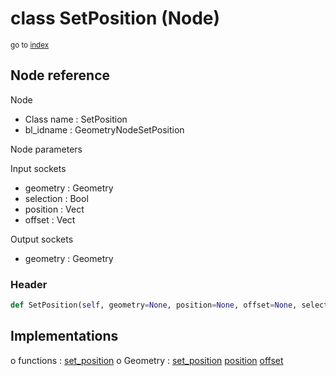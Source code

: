 # class SetPosition (Node)

<sub>go to [index](/docs/index.md)</sub>

## Node reference

Node
 - Class name : SetPosition
 - bl_idname : GeometryNodeSetPosition

Node parameters

Input sockets
 - geometry : Geometry
 - selection : Bool
 - position : Vect
 - offset : Vect

Output sockets
 - geometry : Geometry

### Header

``` python
def SetPosition(self, geometry=None, position=None, offset=None, selection=None, node_label=None, node_color=None):
```

## Implementations

o functions : [set_position](/docs/classes/set_position.md)
o Geometry : [set_position](/docs/classes/set_position.md) [position](/docs/classes/position.md) [offset](/docs/classes/offset.md) 

